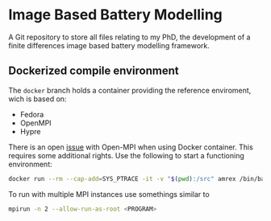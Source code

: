 # Image Based Battery Modelling

A Git repository to store all files relating to my PhD, the development of a finite differences image based battery modelling framework.

## Dockerized compile environment

The `docker` branch holds a container providing the reference enviroment, wich is based on:

- Fedora
- OpenMPI
- Hypre

There is an open [issue](https://github.com/open-mpi/ompi/issues/4948) with Open-MPI when using Docker container. This requires some additional rights. Use the following to start a functioning environment:

```bash
docker run --rm --cap-add=SYS_PTRACE -it -v "$(pwd):/src" amrex /bin/bash
```

To run with multiple MPI instances use somethings similar to 
```bash
mpirun -n 2 --allow-run-as-root <PROGRAM>
```